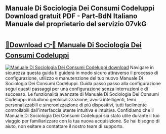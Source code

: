 ## Manuale Di Sociologia Dei Consumi Codeluppi Download gratuit PDF - Part-BdN Italiano Manuale del proprietario del servizio 07vkG

# <h2><a href="http://dfgyxl.blite.top/?on=Manuale+Di+Sociologia+Dei+Consumi+Codeluppi">🔗Download 👉🔴 Manuale Di Sociologia Dei Consumi Codeluppi</a></h2>

[![Manuale Di Sociologia Dei Consumi Codeluppi download](https://i.imgur.com/lujVjoI.png)](http://dfgyxl.blite.top/?on=Manuale+Di+Sociologia+Dei+Consumi+Codeluppi)
Navigare in sicurezza questa guida ti guiderà in modo sicuro attraverso il processo di configurazione, utilizzo e manutenzione del tuo nuovo Manuale Di Sociologia Dei Consumi Codeluppi. Guida passo passo alla configurazione segui questi passaggi per una configurazione senza interruzioni e di successo. Le funzionalità avanzate di Manuale Di Sociologia Dei Consumi Codeluppi includono geolocalizzazione, avvisi intelligenti, temi personalizzabili e sincronizzazione di più dispositivi, tutti facilmente controllabili dall'interfaccia utente intuitiva e intuitiva. Confidiamo che il Manuale Di Sociologia Dei Consumi Codeluppi sia stato utile durante il tuo viaggio per familiarizzare con la tua nuova acquisizione. Se hai bisogno di aiuto, non esitare a contattare il nostro team di supporto.
